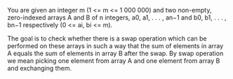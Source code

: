 You are given an integer m (1 <= m <= 1 000 000) and two non-empty, zero-indexed
arrays A and B of n integers, a0, a1, . . . , an−1 and b0, b1, . . . , bn−1 respectively (0 <= ai, bi <= m).

The goal is to check whether there is a swap operation which can be performed on these
arrays in such a way that the sum of elements in array A equals the sum of elements in
array B after the swap. By swap operation we mean picking one element from array A and
one element from array B and exchanging them.
